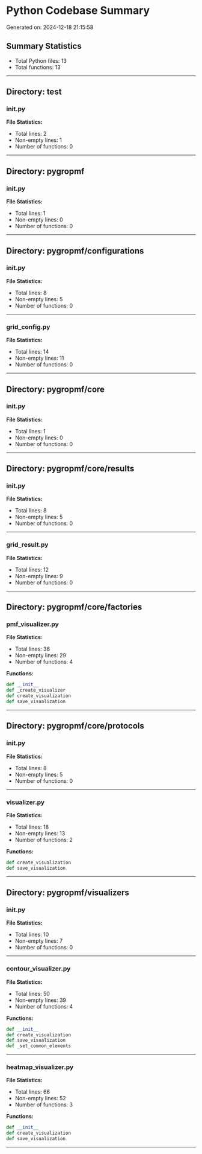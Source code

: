 # Python Codebase Summary

Generated on: 2024-12-18 21:15:58

## Summary Statistics
- Total Python files: 13
- Total functions: 13

---


## Directory: test


### __init__.py
**File Statistics:**
- Total lines: 2
- Non-empty lines: 1
- Number of functions: 0

---


## Directory: pygropmf


### __init__.py
**File Statistics:**
- Total lines: 1
- Non-empty lines: 0
- Number of functions: 0

---


## Directory: pygropmf/configurations


### __init__.py
**File Statistics:**
- Total lines: 8
- Non-empty lines: 5
- Number of functions: 0

---

### grid_config.py
**File Statistics:**
- Total lines: 14
- Non-empty lines: 11
- Number of functions: 0

---


## Directory: pygropmf/core


### __init__.py
**File Statistics:**
- Total lines: 1
- Non-empty lines: 0
- Number of functions: 0

---


## Directory: pygropmf/core/results


### __init__.py
**File Statistics:**
- Total lines: 8
- Non-empty lines: 5
- Number of functions: 0

---

### grid_result.py
**File Statistics:**
- Total lines: 12
- Non-empty lines: 9
- Number of functions: 0

---


## Directory: pygropmf/core/factories


### pmf_visualizer.py
**File Statistics:**
- Total lines: 36
- Non-empty lines: 29
- Number of functions: 4

**Functions:**
```python
def __init__
def _create_visualizer
def create_visualization
def save_visualization
```
---


## Directory: pygropmf/core/protocols


### __init__.py
**File Statistics:**
- Total lines: 8
- Non-empty lines: 5
- Number of functions: 0

---

### visualizer.py
**File Statistics:**
- Total lines: 18
- Non-empty lines: 13
- Number of functions: 2

**Functions:**
```python
def create_visualization
def save_visualization
```
---


## Directory: pygropmf/visualizers


### __init__.py
**File Statistics:**
- Total lines: 10
- Non-empty lines: 7
- Number of functions: 0

---

### contour_visualizer.py
**File Statistics:**
- Total lines: 50
- Non-empty lines: 39
- Number of functions: 4

**Functions:**
```python
def __init__
def create_visualization
def save_visualization
def _set_common_elements
```
---

### heatmap_visualizer.py
**File Statistics:**
- Total lines: 66
- Non-empty lines: 52
- Number of functions: 3

**Functions:**
```python
def __init__
def create_visualization
def save_visualization
```
---
